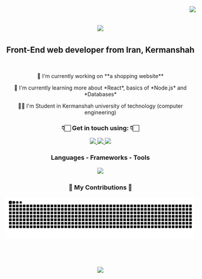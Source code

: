 <img align="right" src="https://visitor-badge.laobi.icu/badge?page_id=Alireza-Waterface.Alireza-Waterface" />

<h1 align="center">
  <img src="https://readme-typing-svg.herokuapp.com/?font=Righteous&size=35&center=true&width=500&height=70&duration=4000&lines=Hi+there!+Welcome+✌🏻;+I'm+Alireza+Waterface!" />
</h1>

<h2 align="center">  Front-End web developer from Iran, Kermanshah  </h2>

<br />

<div align="center">
  
  <p>🔭 I'm currently working on **a shopping website**</p>
  
  <p>🌱 I'm currently learning more about *React*, basics of *Node.js* and *Databases*</p>

  <p>👨‍🎓 I'm Student in Kermanshah university of technology (computer engineering)</p>
  
</div>

<div align="center">
  <h3 align="center">👇🏻 Get in touch using: 👇🏻</h3>

  <a href="mailto:Alireza.waterface@outlook.com" target="_blank">
    <img width="50px" src="https://www.nidirect.gov.uk/sites/default/files/styles/nigov_full_620_x1/public/images/email_logo.jpg?itok=ifUhNgCT" />
  </a>

  <a href="https://t.me/+989155706085" target="_blank" margin="0 1rem">
    <img width="50px" src="https://static-00.iconduck.com/assets.00/telegram-icon-2048x2048-l6ni6sux.png" />
  </a>

  <a href="https://wa.me/+989155706085" target="_blank">
    <img width="50px" src="https://static-00.iconduck.com/assets.00/whatsapp-icon-2048x2048-wo3g2qq0.png" />
  </a>
</div>

<div align="center">
  <h3 align="center">Languages - Frameworks - Tools</h3>

  <img src="https://skillicons.dev/icons?i=react,javascript,tailwind,bootstrap,git,github,html,css,figma,linkedin,vscode,xd" />
  
</div>

<div align="center">
  <h3>🐍 My Contributions 🐍</h3>

  <img alt="Snake moving around" src="https://raw.githubusercontent.com/Alireza-Waterface/Alireza-Waterface/output/github-contribution-grid-snake.svg" />

</div>

<br /><br />

<h3 align="center">
    <img src="https://readme-typing-svg.herokuapp.com/?font=Righteous&size=25&center=true&vCenter=true&width=500&height=70&duration=4000&lines=Thanks+for+visiting!+✌️;I'm+always+down+for+collaboration+:)">
</h3>

<br/>
